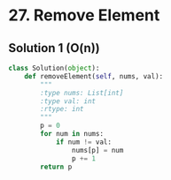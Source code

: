 # 27. Remove Element

## Solution 1 (O(n))

```python
class Solution(object):
    def removeElement(self, nums, val):
        """
        :type nums: List[int]
        :type val: int
        :rtype: int
        """
        p = 0
        for num in nums:
            if num != val:
                nums[p] = num
                p += 1
        return p
```
